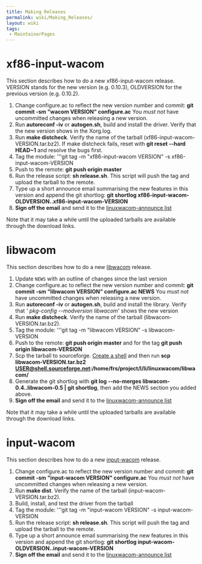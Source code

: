 ```yaml
---
title: Making Releases
permalink: wiki/Making_Releases/
layout: wiki
tags:
 - MaintainerPages
---
```


xf86-input-wacom
================

This section describes how to do a new xf86-input-wacom release. VERSION
stands for the new version (e.g. 0.10.3), OLDVERSION for the previous
version (e.g. 0.10.2).

1.  Change configure.ac to reflect the new version number and commit:
    **git commit -sm "wacom VERSION" configure.ac** You *must not* have
    uncommitted changes when releasing a new version.
2.  Run **autoreconf -iv** or **autogen.sh**, build and install the
    driver. Verify that the new version shows in the Xorg.log.
3.  Run **make distcheck**. Verify the name of the tarball
    (xf86-input-wacom-VERSION.tar.bz2). If make distcheck fails, reset
    with **git reset --hard HEAD~1** and resolve the bugs first.
4.  Tag the module: '''git tag -m "xf86-input-wacom VERSION" -s
    xf86-input-wacom-VERSION
5.  Push to the remote: **git push origin master**
6.  Run the release script: **sh release.sh**. This script will push the
    tag and upload the tarball to the remote.
7.  Type up a short announce email summarising the new features in this
    version and append the git shortlog: **git shortlog
    xf86-input-wacom-OLDVERSION..xf86-input-wacom-VERSION**
8.  **Sign off the email** and send it to the [ linuxwacom-announce
    list](/wiki/Mailing_lists "wikilink")

Note that it may take a while until the uploaded tarballs are available
through the download links.

libwacom
========

This section describes how to do a new [libwacom](libwacom "wikilink")
release.

1.  Update `NEWS` with an outline of changes since the last version
2.  Change configure.ac to reflect the new version number and commit:
    **git commit -sm "libwacom VERSION" configure.ac NEWS** You *must
    not* have uncommitted changes when releasing a new version.
3.  Run **autoreconf -iv** or **autogen.sh**, build and install the
    library. Verify that *' pkg-config --modversion libwacom*' shows the
    new version
4.  Run **make distcheck**. Verify the name of the tarball
    (libwacom-VERSION.tar.bz2).
5.  Tag the module: '''git tag -m "libwacom VERSION" -s libwacom-VERSION
6.  Push to the remote: **git push origin master** and for the tag **git
    push origin libwacom-VERSION**
7.  Scp the tarball to sourceforge. [Create a
    shell](/wiki/DealingWithSourceforge "wikilink") and then run **scp
    libwacom-VERSION.tar.bz2
    USER@shell.sourceforge.net:/home/frs/project/l/li/linuxwacom/libwacom/**
8.  Generate the git shortlog with **git log --no-merges
    libwacom-0.4..libwacom-0.5 \| git shortlog**, then add the NEWS
    section you added above.
9.  **Sign off the email** and send it to the [ linuxwacom-announce
    list](/wiki/Mailing_lists "wikilink")

Note that it may take a while until the uploaded tarballs are available
through the download links.

input-wacom
===========

This section describes how to do a new
[input-wacom](input-wacom "wikilink") release.

1.  Change configure.ac to reflect the new version number and commit:
    **git commit -sm "input-wacom VERSION" configure.ac** You *must not*
    have uncommitted changes when releasing a new version.
2.  Run **make dist**. Verify the name of the tarball
    (input-wacom-VERSION.tar.bz2).
3.  Build, install, and test the driver from the tarball
4.  Tag the module: '''git tag -m "input-wacom VERSION" -s
    input-wacom-VERSION
5.  Run the release script: **sh release.sh**. This script will push the
    tag and upload the tarball to the remote.
6.  Type up a short announce email summarising the new features in this
    version and append the git shortlog: **git shortlog
    input-wacom-OLDVERSION..input-wacom-VERSION**
7.  **Sign off the email** and send it to the [ linuxwacom-announce
    list](/wiki/Mailing_lists "wikilink")
